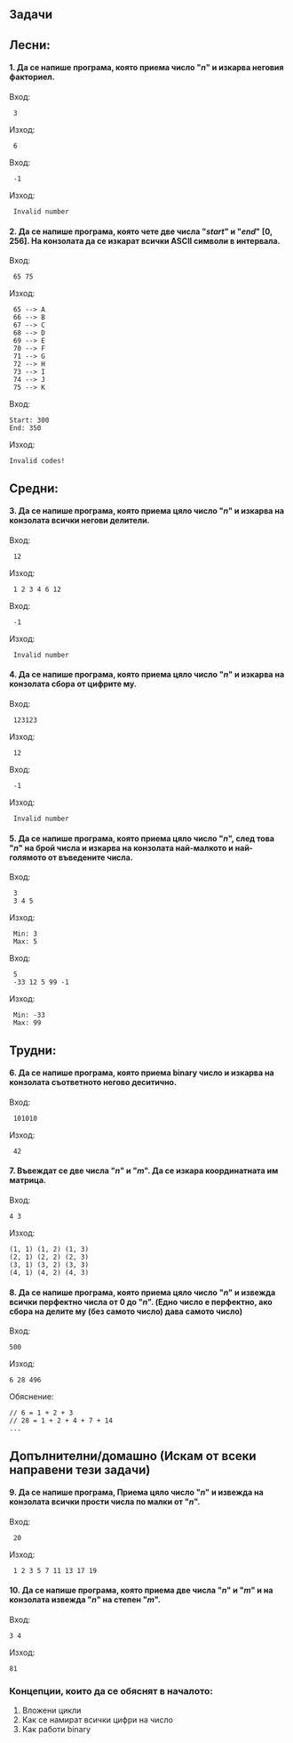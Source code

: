## Задачи

## Лесни:

#### **1.** Да се напише програма, която приема число "*n*" и изкарва неговия факториел.

Вход:

```
 3
```

Изход:

```
 6
```

Вход:

```
 -1
```

Изход:

```
 Invalid number
```

#### **2.** Да се напише програма, която чете две числа "*start*" и "*end*" [0, 256]. На конзолата да се изкарат всички ASCII символи в интервала.

Вход:

```
 65 75
```

Изход:

```
 65 --> A  
 66 --> B  
 67 --> C  
 68 --> D  
 69 --> E  
 70 --> F  
 71 --> G  
 72 --> H  
 73 --> I  
 74 --> J  
 75 --> K
```

Вход:

```
Start: 300
End: 350
```

Изход:

```
Invalid codes!
```

## Средни:

#### **3.** Да се напише програма, която приема цяло число "*n*" и изкарва на конзолата всички негови делители.

Вход:

```
 12
```

Изход:

```
 1 2 3 4 6 12
```

Вход:

```
 -1
```

Изход:

```
 Invalid number
```

#### **4.** Да се напише програма, която приема цяло число "*n*" и изкарва на конзолата сбора от цифрите му.

Вход:

```
 123123
```

Изход:

```
 12
```

Вход:

```
 -1 
```

Изход:

```
 Invalid number
```

#### **5.** Да се напише програма, която приема цяло число "*n*", след това "*n*" на брой числа и изкарва на конзолата най-малкото и най-голямото от въведените числа.

Вход:

```
 3
 3 4 5 
```

Изход:

```
 Min: 3
 Max: 5
```

Вход:

```
 5
 -33 12 5 99 -1
```

Изход:

```
 Min: -33
 Max: 99
```

## Трудни:

#### **6.** Да се напише програма, която приема binary число и изкарва на конзолата съответното негово деситично.

Вход:

```
 101010 
```

Изход:

```
 42 
```

#### **7.** Въвеждат се две числа "*n*" и "*m*". Да се изкара координатната им матрица.

Вход:

```
4 3
```

Изход:

```
(1, 1) (1, 2) (1, 3)
(2, 1) (2, 2) (2, 3)
(3, 1) (3, 2) (3, 3)
(4, 1) (4, 2) (4, 3)

```

#### **8.** Да се напише програма, която приема цяло число "*n*" и извежда всички перфектно числа от 0 до "*n*". (Едно число е перфектно, ако сбора на делите му (без самото число) дава самото число)

Вход:

```
500
```

Изход:

```
6 28 496
```

Обяснение:

```
// 6 = 1 + 2 + 3
// 28 = 1 + 2 + 4 + 7 + 14
...
```

## Допълнителни/домашно (Искам от всеки направени тези задачи)

#### **9.** Да се напише програма, Приема цяло число "*n*" и извежда на конзолата всички прости числа по малки от "*n*".

Вход:

```
 20
```

Изход:

```
 1 2 3 5 7 11 13 17 19
```

#### **10.**  Да се напише програма, която приема две числа "*n*" и "*m*" и на конзолата извежда "*n*" на степен "*m*".

Вход:

```
3 4
```

Изход:

```
81
```

### Концепции, които да се обяснят в началото:

1. Вложени цикли
2. Как се намират всички цифри на число
3. Как работи binary
